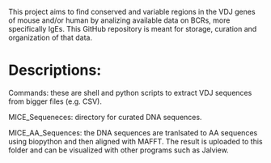 This project aims to find conserved and variable regions in the VDJ genes of mouse and/or human by analizing available data on BCRs, more specifically IgEs.
This GitHub repository is meant for storage, curation and organization of that data.
# Descriptions:
Commands: these are shell and python scripts to extract VDJ sequences from bigger files (e.g. CSV).

MICE_Sequeneces: directory for curated DNA sequences.

MICE_AA_Sequences: the DNA sequences are tranlsated to AA sequences using biopython and then aligned with MAFFT. The result is uploaded to this folder and can be visualized with other programs such as Jalview.
